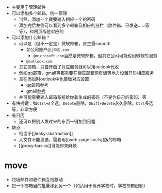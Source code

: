 - 主要用于管理邮件
- 可以添加多个邮箱，统一管理
  - 当然，添加一个就要输入相应一个的密码
  - 添加完后左侧可以看到多个邮箱及相应的分栏（收件箱、已发送……等等），和网页版是对应的
- 可以添加什么邮箱？
  - 可以是（但不一定是）微软邮箱，原生最smooth
    - 如公司账户`@公司名.com`
      - `@microsoft.com`当然是微软邮箱，但其它公司可能也用微软的服务
    - `@outlook.com`
  - 其它邮箱，只要开启了对应服务就可以用outlook代收
  - 例如qq邮箱，gmail等都需要在相应邮箱网页版等地方设置开启相应服务
  - 且在添加时outlook中也要做对应设置
    - qq邮箱[参考](https://support.microsoft.com/zh-cn/office/%E5%B0%86-qqmail-%E5%B8%90%E6%88%B7%E6%B7%BB%E5%8A%A0%E5%88%B0outlook-34ef1254-0d07-405a-856f-0409c7c905eb)
    - gmail[参考](https://support.microsoft.com/zh-cn/office/%E5%B0%86-gmail-%E6%B7%BB%E5%8A%A0%E5%88%B0-outlook-%E6%97%B6%E5%87%BA%E7%8E%B0%E4%BA%86%E9%94%99%E8%AF%AF-bc5403de-1e0f-4156-96a8-f7d084699dc1?ui=zh-cn&rs=zh-cn&ad=cn)
  - 并可能需要输入邮箱系统给你新生成的密码（不是你自己的密码）等
- 有快捷键：如`Ctrl+A`全选，`Delete`删除，`Shift+Delete`永久删除，`Ctrl`多选等，非常方便
- 有日历
  - 还可以把别人发过来的东西一键加到日程
- 缺点
  - 相当于[[leaky-abstraction]]
  - 大文件不能发送，需要用[[web-page-tools]]版的邮箱
  - [[proxy-basics]]可能带来麻烦
# move
- 垃圾邮件和收件箱互相移动
- 把一个邮箱里的批量移到另一个（如适用于离开学校时，学校邮箱限额）